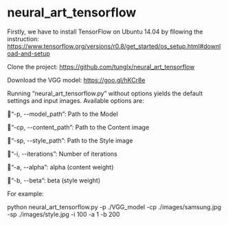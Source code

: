 # neural_art_tensorflow
Firstly, we have to install TensorFlow on Ubuntu 14.04 by fllowing the instruction: https://www.tensorflow.org/versions/r0.8/get_started/os_setup.html#download-and-setup

Clone the project: https://github.com/tunglx/neural_art_tensorflow 

Download the VGG model: https://goo.gl/hKCr8e 

Running “neural_art_tensorflow.py” without options yields the default settings and input images. Available options are:

“-p, --model_path”: Path to the Model

“-cp, --content_path”: Path to the Content image

“-sp, --style_path”: Path to the Style image

“-i, --iterations”: Number of iterations

“-a, --alpha”: alpha (content weight) 

“-b, --beta”: beta (style weight)

For example:

python neural_art_tensorflow.py -p ./VGG_model -cp ./images/samsung.jpg -sp ./images/style.jpg -i 100 -a 1 -b 200
